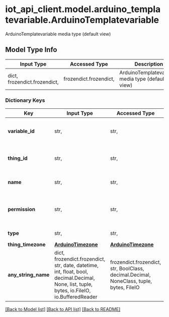 # iot_api_client.model.arduino_templatevariable.ArduinoTemplatevariable

ArduinoTemplatevariable media type (default view)

## Model Type Info
Input Type | Accessed Type | Description | Notes
------------ | ------------- | ------------- | -------------
dict, frozendict.frozendict,  | frozendict.frozendict,  | ArduinoTemplatevariable media type (default view) | 

### Dictionary Keys
Key | Input Type | Accessed Type | Description | Notes
------------ | ------------- | ------------- | ------------- | -------------
**variable_id** | str,  | str,  | The name of the variable in the code | 
**thing_id** | str,  | str,  | The name of the related thing | 
**name** | str,  | str,  | The name of the variable | 
**permission** | str,  | str,  | The permission of the linked variable | 
**type** | str,  | str,  | The type of the variable | 
**thing_timezone** | [**ArduinoTimezone**](ArduinoTimezone.md) | [**ArduinoTimezone**](ArduinoTimezone.md) |  | [optional] 
**any_string_name** | dict, frozendict.frozendict, str, date, datetime, int, float, bool, decimal.Decimal, None, list, tuple, bytes, io.FileIO, io.BufferedReader | frozendict.frozendict, str, BoolClass, decimal.Decimal, NoneClass, tuple, bytes, FileIO | any string name can be used but the value must be the correct type | [optional]

[[Back to Model list]](../../README.md#documentation-for-models) [[Back to API list]](../../README.md#documentation-for-api-endpoints) [[Back to README]](../../README.md)

